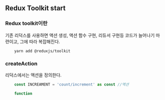 ## Redux Toolkit start

### Redux toolkit이란

기존 리덕스를 사용하면 액션 생성, 액션 함수 구현, 리듀서 구현등 코드가 늘어나기 마련이고, 그에 따라 복잡해진다.

```
    yarn add @reduxjs/toolkit
```


### createAction

리덕스에서는 액션을 정의한다.

```javascript
    const INCREAMENT = 'count/increment' as const //액션

    function 
```